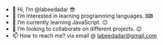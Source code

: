 - 👋 Hi, I’m @labeedadar 😎
- 👀 I’m interested in learning programming languages. ⌨
- 🌱 I’m currently learning JavaScript. 😐
- 💞️ I’m looking to collaborate on different projects. 😉
- 📫 How to reach me? via email @ labeedadar@gmail.com 

<!---
labeedadar/labeedadar is a ✨ special ✨ repository because its `README.md` (this file) appears on your GitHub profile.
You can click the Preview link to take a look at your changes.
--->
